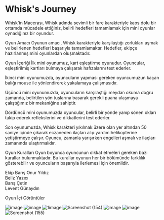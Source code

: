 # Whisk's Journey
 Whisk'in Macerası, Whisk adında sevimli bir fare karakteriyle kaos dolu bir ortamda mücadele ettiğiniz, belirli hedefleri tamamlamak için mini oyunlar oynadığınız bir oyundur.

Oyun Amacı
Oyunun amacı, Whisk karakteriyle karşılaştığı zorlukları aşmak ve belirlenen hedefleri başarıyla tamamlamaktır. Hedefler, ekipçe hazırlanmış mini oyunlardan oluşmaktadır.

Oyun İçeriği
İlk mini oyunumuz, kart eşleştirme oyunudur. Oyuncular, eşleştirilmiş kartları bulmaya çalışarak hafızalarını test ederler.

İkinci mini oyunumuzda, oyuncuların yapması gereken oyuncumuzun kaçan balığı mouse ile yönlendirerek yakalamaya çalışmasıdır.

Üçüncü mini oyunumuzda, oyuncuların karşılaştığı meydan okuma doğru zamanda, belirtilen yön tuşlarına basarak gerekli puana ulaşmaya çalıştığımız bir mekaniğine sahiptir.

Dördüncü mini oyunumuzda oyuncular, belirli bir yönde yanıp sönen okları takip ederek reflekslerini ve dikkatlerini test ederler.

Son oyunumuzda, Whisk karakteri yıkılmak üzere olan yer altından 50 saniye içinde çıkarak eczaneden ilaçları alıp yardım helikopterine yetiştirmeye çalışır. Oyuncu, zamanla yarışırken engelleri aşmalı ve ilaçları zamanında ulaştırmalıdır.

Oyun Kuralları
Oyun boyunca oyuncunun dikkat etmeleri gereken bazı kurallar bulunmaktadır. Bu kurallar oyunun her bir bölümünde farklılık gösterebilir ve oyuncuların başarıyla ilerlemesi için önemlidir.

Ekip
Barış Onur Yıldız <br>
Beliz Yazıcı <br>
Barış Çetin <br>
Levent Günaydın

Oyun İçi Görüntüler

![image](https://github.com/barisonuryy/OUAProject/assets/86011311/2102dbf2-5c81-49dc-b7c5-136f0fffeab2)
![image](https://github.com/barisonuryy/OUAProject/assets/86011311/1d5b8eff-b226-4161-a4da-320351764b69)
![1image](https://github.com/barisonuryy/OUAProject/assets/86011311/f2818f1d-d852-4aa6-9d11-1cf3c6814dc8)
![Screenshot (154)](https://github.com/barisonuryy/OUAProject/assets/86011311/6be8084c-969d-4a3c-9091-5458a3ca8fdb)
![image](https://github.com/barisonuryy/OUAProject/assets/86011311/a477b6b5-783c-4a85-b923-7cf91c0480dc)
![image](https://github.com/barisonuryy/OUAProject/assets/86011311/e7c28ac6-6177-4f24-af60-17bdb3e563b5)
![Screenshot (155)](https://github.com/barisonuryy/OUAProject/assets/86011311/ff70878a-56b6-448d-ba5e-c50f83365dbd)

